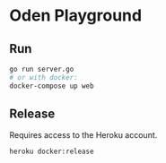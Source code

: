 # Oden Playground

## Run

```bash
go run server.go
# or with docker:
docker-compose up web
```

## Release

Requires access to the Heroku account.

```bash
heroku docker:release
```
